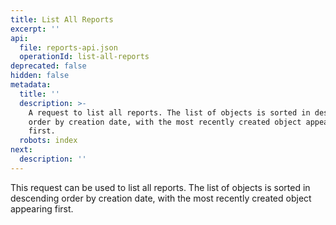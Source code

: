 ```yaml
---
title: List All Reports
excerpt: ''
api:
  file: reports-api.json
  operationId: list-all-reports
deprecated: false
hidden: false
metadata:
  title: ''
  description: >-
    A request to list all reports. The list of objects is sorted in descending
    order by creation date, with the most recently created object appearing
    first.
  robots: index
next:
  description: ''
---
```

This request can be used to list all reports. The list of objects is sorted in descending order by creation date, with the most recently created object appearing first.